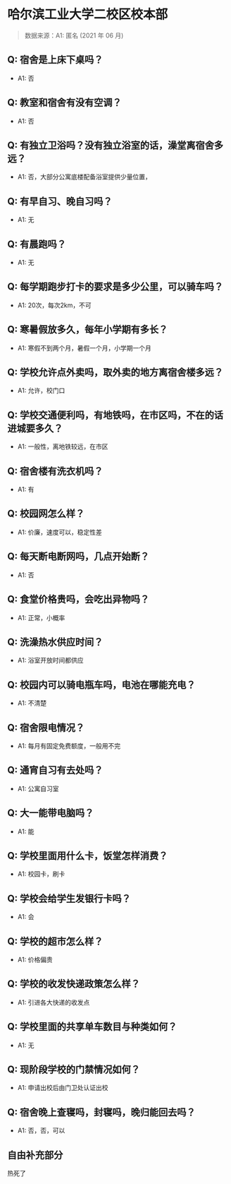 # 哈尔滨工业大学二校区校本部

> 数据来源：A1: 匿名 (2021 年 06 月)

## Q: 宿舍是上床下桌吗？

- A1: 否

## Q: 教室和宿舍有没有空调？

- A1: 否

## Q: 有独立卫浴吗？没有独立浴室的话，澡堂离宿舍多远？

- A1: 否，大部分公寓底楼配备浴室提供少量位置，

## Q: 有早自习、晚自习吗？

- A1: 无

## Q: 有晨跑吗？

- A1: 无

## Q: 每学期跑步打卡的要求是多少公里，可以骑车吗？

- A1: 20次，每次2km，不可

## Q: 寒暑假放多久，每年小学期有多长？

- A1: 寒假不到两个月，暑假一个月，小学期一个月

## Q: 学校允许点外卖吗，取外卖的地方离宿舍楼多远？

- A1: 允许，校门口

## Q: 学校交通便利吗，有地铁吗，在市区吗，不在的话进城要多久？

- A1: 一般性，离地铁较远，在市区

## Q: 宿舍楼有洗衣机吗？

- A1: 有

## Q: 校园网怎么样？

- A1: 价廉，速度可以，稳定性差

## Q: 每天断电断网吗，几点开始断？

- A1: 否

## Q: 食堂价格贵吗，会吃出异物吗？

- A1: 正常，小概率

## Q: 洗澡热水供应时间？

- A1: 浴室开放时间都供应

## Q: 校园内可以骑电瓶车吗，电池在哪能充电？

- A1: 不清楚

## Q: 宿舍限电情况？

- A1: 每月有固定免费额度，一般用不完

## Q: 通宵自习有去处吗？

- A1: 公寓自习室

## Q: 大一能带电脑吗？

- A1: 能

## Q: 学校里面用什么卡，饭堂怎样消费？

- A1: 校园卡，刷卡

## Q: 学校会给学生发银行卡吗？

- A1: 会

## Q: 学校的超市怎么样？

- A1: 价格偏贵

## Q: 学校的收发快递政策怎么样？

- A1: 引进各大快递的收发点

## Q: 学校里面的共享单车数目与种类如何？

- A1: 无

## Q: 现阶段学校的门禁情况如何？

- A1: 申请出校后由门卫处认证出校

## Q: 宿舍晚上查寝吗，封寝吗，晚归能回去吗？

- A1: 否，否，可以

## 自由补充部分

热死了